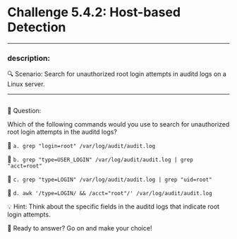 # **Challenge 5.4.2: Host-based Detection**

---

### **description:**

🔍 Scenario: Search for unauthorized root login attempts in auditd logs on a Linux server.

---
```plaintext

```
🤔 Question:

Which of the following commands would you use to search for unauthorized root login attempts in the auditd logs?

🔘 ```a. grep "login=root" /var/log/audit/audit.log```

🔘 ```b. grep "type=USER_LOGIN" /var/log/audit/audit.log | grep "acct=root"```

🔘 ```c. grep "type=LOGIN" /var/log/audit/audit.log | grep "uid=root"```

🔘 ```d. awk '/type=LOGIN/ && /acct="root"/' /var/log/audit/audit.log```

💡 Hint: Think about the specific fields in the auditd logs that indicate root login attempts.

🚀 Ready to answer? Go on and make your choice!